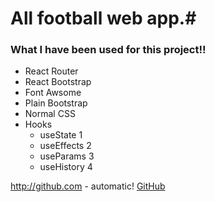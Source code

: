 # All football web app.#

### What I have been used for this project!! ###

* React Router
* React Bootstrap
* Font Awsome
* Plain Bootstrap
* Normal CSS
* Hooks
  * useState 1
  * useEffects 2
  * useParams 3
  * useHistory 4
  
http://github.com - automatic!
[GitHub](http://github.com)